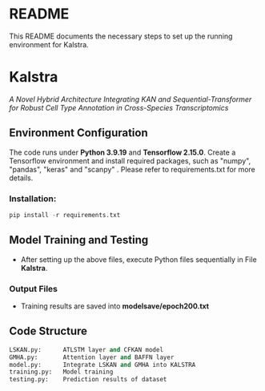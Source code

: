 # README #

This README documents the necessary steps to set up the running environment for Kalstra.

# Kalstra
*A Novel Hybrid Architecture Integrating KAN and Sequential-Transformer for Robust Cell Type Annotation in Cross-Species Transcriptomics*

## Environment Configuration
The code runs under **Python 3.9.19** and **Tensorflow 2.15.0**. Create a Tensorflow environment and install required packages, such as "numpy", "pandas", "keras" and "scanpy" .
Please refer to requirements.txt for more details.

### Installation:
```python
pip install -r requirements.txt
```
## Model Training and Testing
* After setting up the above files, execute Python files sequentially in File **Kalstra**.

### Output Files
* Training results are saved into **modelsave/epoch200.txt**

## Code Structure

```python
LSKAN.py:      ATLSTM layer and CFKAN model
GMHA.py:       Attention layer and BAFFN layer
model.py:      Integrate LSKAN and GMHA into KALSTRA
training.py:   Model training
testing.py:    Prediction results of dataset
```
